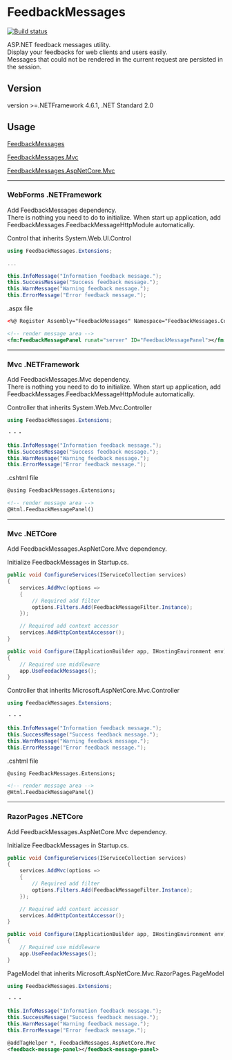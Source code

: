 # FeedbackMessages

[![Build status](https://ci.appveyor.com/api/projects/status/p8ia0pbkjtqx9i50?svg=true)](https://ci.appveyor.com/project/try0/feedbackmessages)

ASP.NET feedback messages utility.  
Display your feedbacks for web clients and users easily.  
Messages that could not be rendered in the current request are persisted in the session.

## Version
version >=.NETFramework 4.6.1, .NET Standard 2.0


## Usage

[FeedbackMessages](https://www.nuget.org/packages/FeedbackMessages/0.2.0-alpha)

[FeedbackMessages.Mvc](https://www.nuget.org/packages/FeedbackMessages.Mvc/0.2.0-alpha)

[FeedbackMessages.AspNetCore.Mvc](https://www.nuget.org/packages/FeedbackMessages.AspNetCore.Mvc/0.2.0-alpha)


---

### WebForms .NETFramework  

Add FeedbackMessages dependency.  
There is nothing you need to do to initialize. When start up application, add FeedbackMessages.FeedbackMessageHttpModule automatically.

Control that inherits System.Web.UI.Control
```C#
using FeedbackMessages.Extensions;

...

this.InfoMessage("Information feedback message.");
this.SuccessMessage("Success feedback message.");
this.WarnMessage("Warning feedback message.");
this.ErrorMessage("Error feedback message.");

```

.aspx file
```xml
<%@ Register Assembly="FeedbackMessages" Namespace="FeedbackMessages.Components" TagPrefix="fm" %>

<!-- render message area -->
<fm:FeedbackMessagePanel runat="server" ID="FeedbackMessagePanel"></fm:FeedbackMessagePanel>
```


---


### Mvc .NETFramework

Add FeedbackMessages.Mvc dependency.  
There is nothing you need to do to initialize. When start up application, add FeedbackMessages.FeedbackMessageHttpModule automatically.

Controller that inherits System.Web.Mvc.Controller
```C#
using FeedbackMessages.Extensions;

・・・

this.InfoMessage("Information feedback message.");
this.SuccessMessage("Success feedback message.");
this.WarnMessage("Warning feedback message.");
this.ErrorMessage("Error feedback message.");

```

.cshtml file
```xml
@using FeedbackMessages.Extensions;

<!-- render message area -->
@Html.FeedbackMessagePanel()

```


---


### Mvc .NETCore
Add FeedbackMessages.AspNetCore.Mvc dependency.

Initialize FeedbackMessages in Startup.cs.
```C#
public void ConfigureServices(IServiceCollection services)
{
    services.AddMvc(options =>
    {
        // Required add filter
        options.Filters.Add(FeedbackMessageFilter.Instance);
    });

    // Required add context accessor
    services.AddHttpContextAccessor();
}

public void Configure(IApplicationBuilder app, IHostingEnvironment env)
{
    // Required use middleware
    app.UseFeedackMessages();
}
```

Controller that inherits Microsoft.AspNetCore.Mvc.Controller
```C#
using FeedbackMessages.Extensions;

・・・

this.InfoMessage("Information feedback message.");
this.SuccessMessage("Success feedback message.");
this.WarnMessage("Warning feedback message.");
this.ErrorMessage("Error feedback message.");

```

.cshtml file
```xml
@using FeedbackMessages.Extensions;

<!-- render message area -->
@Html.FeedbackMessagePanel()

```


---


### RazorPages .NETCore
Add FeedbackMessages.AspNetCore.Mvc dependency.

Initialize FeedbackMessages in Startup.cs.
```C#
public void ConfigureServices(IServiceCollection services)
{
    services.AddMvc(options =>
    {
        // Required add filter
        options.Filters.Add(FeedbackMessageFilter.Instance);
    });

    // Required add context accessor
    services.AddHttpContextAccessor();
}

public void Configure(IApplicationBuilder app, IHostingEnvironment env)
{
    // Required use middleware
    app.UseFeedackMessages();
}
```

PageModel that inherits Microsoft.AspNetCore.Mvc.RazorPages.PageModel
```C#
using FeedbackMessages.Extensions;

・・・

this.InfoMessage("Information feedback message.");
this.SuccessMessage("Success feedback message.");
this.WarnMessage("Warning feedback message.");
this.ErrorMessage("Error feedback message.");
```

```xml
@addTagHelper *, FeedbackMessages.AspNetCore.Mvc
<feedback-message-panel></feedback-message-panel>
```
